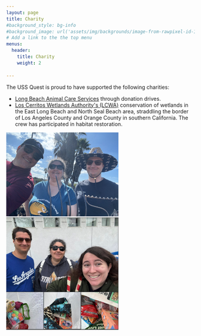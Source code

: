 ```yaml
---
layout: page
title: Charity
#background_style: bg-info
#background_image: url('assets/img/backgrounds/image-from-rawpixel-id-1199650-jpeg.jpg')
# Add a link to the the top menu
menus:
  header:
    title: Charity
    weight: 2

---
```


The USS Quest is proud to have supported the following charities:
- [Long Beach Animal Care Services](https://www.google.com/search?client=safari&rls=en&q=long+beach+animal+care+services&ie=UTF-8&oe=UTF-8) through donation drives.
- [Los Cerritos Wetlands Authority's (LCWA)](https://intoloscerritoswetlands.org) conservation of wetlands in the East Long Beach and North Seal Beach area, straddling the border of Los Angeles County and Orange County in southern California. The crew has participated in habitat restoration. 

<img src="https://github.com/startrekthefleet/uss-quest/blob/main/assets/img/events/LosCerritos.jpeg?raw=true" alt="Los Cerritos Habitat Restoration" width="300">
<img src="https://github.com/startrekthefleet/uss-quest/blob/main/assets/img/events/DonationDrive.png?raw=true" alt="LBACS Donation Drive" width="300">

